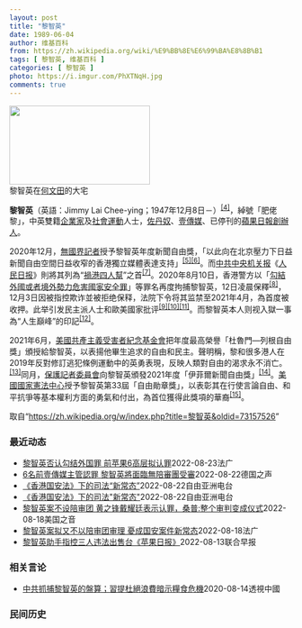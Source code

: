 ```yaml
---
layout: post
title: "黎智英"
date: 1989-06-04
author: 维基百科
from: https://zh.wikipedia.org/wiki/%E9%BB%8E%E6%99%BA%E8%8B%B1
tags: [ 黎智英, 维基百科 ]
categories: [ 黎智英 ]
photo: https://i.imgur.com/PhXTNqH.jpg
comments: true
---
```

<div class="mw-parser-output"><div id="noteTA-97071178" class="noteTA"><div class="noteTA-group"><div data-noteta-group-source="module" data-noteta-group="IT"></div></div><div class="noteTA-local"><div data-noteta-code="zh:巧克力; zh-tw:巧克力; zh-hk:朱古力; zh-cn:巧克力;"></div><div data-noteta-code="zh-tw:黑道; zh-hk:黑社會; zh-cn:黑社会;"></div><div data-noteta-code="zh-tw:飯店; zh-hk:酒店; zh-cn:饭店;"></div><div data-noteta-code="zh-tw:伍佛維茲; zh-hk:沃夫維茲 ;zh-cn:沃尔福威茨;"></div></div></div>

<div class="thumb tright"><div class="thumbinner" style="width:252px;"><a href="/wiki/File:Jimmy_Lai_Chee-ying_home_in_Ho_Man_Tin_20200418.png" class="image"><img alt="" src="//upload.wikimedia.org/wikipedia/commons/thumb/9/9f/Jimmy_Lai_Chee-ying_home_in_Ho_Man_Tin_20200418.png/250px-Jimmy_Lai_Chee-ying_home_in_Ho_Man_Tin_20200418.png" decoding="async" width="250" height="140" class="thumbimage" srcset="//upload.wikimedia.org/wikipedia/commons/thumb/9/9f/Jimmy_Lai_Chee-ying_home_in_Ho_Man_Tin_20200418.png/375px-Jimmy_Lai_Chee-ying_home_in_Ho_Man_Tin_20200418.png 1.5x, //upload.wikimedia.org/wikipedia/commons/thumb/9/9f/Jimmy_Lai_Chee-ying_home_in_Ho_Man_Tin_20200418.png/500px-Jimmy_Lai_Chee-ying_home_in_Ho_Man_Tin_20200418.png 2x" data-file-width="861" data-file-height="481"></a>  <div class="thumbcaption"><div class="magnify"><a href="/wiki/File:Jimmy_Lai_Chee-ying_home_in_Ho_Man_Tin_20200418.png" class="internal" title="放大"></a></div>黎智英在<a href="/wiki/%E4%BD%95%E6%96%87%E7%94%B0" title="何文田">何文田</a>的大宅</div></div></div>
<p><b>黎智英</b>（英語：<span lang="en">Jimmy Lai Chee-ying</span>；1947年12月8日<span class="useeditintro" title="Template:BLP editintro">－</span>）<sup id="cite_ref-7" class="reference"><a href="#cite_note-7">[4]</a></sup>，綽號「肥佬黎」，中英雙籍<a href="/wiki/%E4%BC%81%E4%B8%9A%E5%AE%B6" title="企业家">企業家</a>及<a href="/wiki/%E7%A4%BE%E6%9C%83%E9%81%8B%E5%8B%95" title="社會運動">社會運動</a>人士，<a href="/wiki/%E4%BD%90%E4%B8%B9%E5%A5%B4" title="佐丹奴">佐丹奴</a>、<a href="/wiki/%E5%A3%B9%E5%82%B3%E5%AA%92" title="壹傳媒">壹傳媒</a>、已停刊的<a href="/wiki/%E8%98%8B%E6%9E%9C%E6%97%A5%E5%A0%B1_(%E9%A6%99%E6%B8%AF)" title="蘋果日報 (香港)">蘋果日報</a><a href="/wiki/%E5%89%B5%E8%BE%A6%E4%BA%BA" class="mw-redirect" title="創辦人">創辦人</a>。
</p><p>2020年12月，<a href="/wiki/%E7%84%A1%E5%9C%8B%E7%95%8C%E8%A8%98%E8%80%85" class="mw-redirect" title="無國界記者">無國界記者</a>授予黎智英年度新聞自由獎，「以此向在北京壓力下日益新聞自由空間日益收窄的香港獨立媒體表達支持」<sup id="cite_ref-8" class="reference"><a href="#cite_note-8">[5]</a></sup><sup id="cite_ref-9" class="reference"><a href="#cite_note-9">[6]</a></sup>。而<a href="/wiki/%E4%B8%AD%E5%85%B1%E4%B8%AD%E5%A4%AE%E6%9C%BA%E5%85%B3%E6%8A%A5" title="中共中央机关报">中共中央机关报</a>《<a href="/wiki/%E4%BA%BA%E6%B0%91%E6%97%A5%E6%8A%A5" title="人民日报">人民日报</a>》則將其列為“<a href="/wiki/%E7%A5%B8%E6%B8%AF%E5%9B%9B%E4%BA%BA%E5%B8%AE" title="祸港四人帮">禍港四人幫</a>”之首<sup id="cite_ref-王平2019_10-0" class="reference"><a href="#cite_note-王平2019-10">[7]</a></sup>。2020年8月10日，香港警方以「<a href="/wiki/%E4%B8%AD%E8%8F%AF%E4%BA%BA%E6%B0%91%E5%85%B1%E5%92%8C%E5%9C%8B%E9%A6%99%E6%B8%AF%E7%89%B9%E5%88%A5%E8%A1%8C%E6%94%BF%E5%8D%80%E7%B6%AD%E8%AD%B7%E5%9C%8B%E5%AE%B6%E5%AE%89%E5%85%A8%E6%B3%95" title="中華人民共和國香港特別行政區維護國家安全法">勾結外國或者境外勢力危害國家安全罪</a>」等罪名再度拘捕黎智英，12日凌晨保釋<sup id="cite_ref-auto_11-0" class="reference"><a href="#cite_note-auto-11">[8]</a></sup>，12月3日因被指控欺诈並被拒绝保释，法院下令将其监禁至2021年4月，為首度被收押。此举引发民主派人士和歐美國家批评<sup id="cite_ref-12" class="reference"><a href="#cite_note-12">[9]</a></sup><sup id="cite_ref-13" class="reference"><a href="#cite_note-13">[10]</a></sup><sup id="cite_ref-over100_14-0" class="reference"><a href="#cite_note-over100-14">[11]</a></sup>。而黎智英本人则视入獄一事為“人生巔峰”的印記<sup id="cite_ref-15" class="reference"><a href="#cite_note-15">[12]</a></sup>。
</p><p>2021年6月，<a href="/wiki/%E5%85%B1%E7%94%A2%E4%B8%BB%E7%BE%A9%E5%8F%97%E9%9B%A3%E8%80%85%E7%B4%80%E5%BF%B5%E5%9F%BA%E9%87%91%E6%9C%83" title="共產主義受難者紀念基金會">美國共產主義受害者紀念基金會</a>把年度最高榮譽「杜魯門—列根自由獎」頒授給黎智英，以表揚他畢生追求的自由和民主。聲明稱，黎和很多港人在2019年反對修訂逃犯條例運動中的英勇表現，反映人類對自由的渴求永不消亡。<sup id="cite_ref-16" class="reference"><a href="#cite_note-16">[13]</a></sup>同月，<a href="/wiki/%E4%BF%9D%E8%AD%B7%E8%A8%98%E8%80%85%E5%A7%94%E5%93%A1%E6%9C%83" title="保護記者委員會">保護記者委員會</a>向黎智英頒發2021年度「伊菲爾新聞自由獎」<sup id="cite_ref-17" class="reference"><a href="#cite_note-17">[14]</a></sup>。<a href="/wiki/%E5%9C%8B%E5%AE%B6%E6%86%B2%E6%B3%95%E4%B8%AD%E5%BF%83" title="國家憲法中心">美國國家憲法中心</a>授予黎智英第33屆「自由勛章獎」，以表彰其在行使言論自由、和平抗爭等基本權利方面的勇氣和付出，為首位獲得此獎項的華裔<sup id="cite_ref-18" class="reference"><a href="#cite_note-18">[15]</a></sup>。
</p>
</div><noscript><img src="//zh.wikipedia.org/wiki/Special:CentralAutoLogin/start?type=1x1" alt="" title="" width="1" height="1" style="border: none; position: absolute;"></noscript>
<div class="printfooter">取自“<a dir="ltr" href="https://zh.wikipedia.org/w/index.php?title=黎智英&amp;oldid=73157526">https://zh.wikipedia.org/w/index.php?title=黎智英&amp;oldid=73157526</a>”</div><div id="recent-news"><h3>最近动态</h3><ul><li><a href="https://nodebe4.github.io/waimei/2022-08-23/%E9%BB%8E%E6%99%BA%E8%8B%B1%E5%90%A6%E8%AE%A4%E5%8B%BE%E7%BB%93%E5%A4%96%E5%9B%BD%E7%BD%AA-%E5%89%8D%E8%8B%B9%E6%9E%9C6%E9%AB%98%E5%B1%82%E6%8B%9F%E8%AE%A4%E7%BD%AA" title="黎智英否认勾结外国罪 前苹果6高层拟认罪—— 23/08/2022 - 10:27 被控串谋勾结外国势力罪和煽动罪的壹传媒创办人黎智英与集团旗下三间公司表明，否认控罪，将尽快排期由三名国安法指定...">黎智英否认勾结外国罪 前苹果6高层拟认罪</a><time>2022-08-23</time><a class="tag">法广</a></li>
<li><a href="https://nodebe4.github.io/waimei/2022-08-22/6%E5%90%8D%E5%89%8D%E5%A3%B9%E5%82%B3%E5%AA%92%E4%B8%BB%E7%AE%A1%E8%AA%8D%E7%BD%AA-%E9%BB%8E%E6%99%BA%E8%8B%B1%E5%B0%87%E9%9D%A2%E8%87%A8%E7%84%A1%E9%99%AA%E5%AF%A9%E5%9C%98%E5%8F%97%E5%AF%A9" title="6名前壹傳媒主管認罪 黎智英將面臨無陪審團受審—— 2022-08-23T01:50:59.546Z 目前已經在香港獄中服刑的黎智英，將會面臨沒有陪審團參與的國安法案件審理 （德國之聲中文網）香...">6名前壹傳媒主管認罪 黎智英將面臨無陪審團受審</a><time>2022-08-22</time><a class="tag">德国之声</a></li>
<li><a href="https://nodebe4.github.io/waimei/2022-08-22/%E9%A6%99%E6%B8%AF%E5%9B%BD%E5%AE%89%E6%B3%95-%E4%B8%8B%E7%9A%84%E5%8F%B8%E6%B3%95-%E6%96%B0%E5%B8%B8%E6%80%81" title="《香港国安法》下的司法“新常态”—— 香港国安法》实施超过两年，至今已有近200人被捕，其中三宗广受关注的案件近日都有新发展，包括香港传媒大亨黎智英、47名民主派人士，以及政治组织“光城者”的案...">《香港国安法》下的司法“新常态”</a><time>2022-08-22</time><a class="tag">自由亚洲电台</a></li>
<li><a href="https://nodebe4.github.io/waimei/2022-08-22/%E9%A6%99%E6%B8%AF%E5%9B%BD%E5%AE%89%E6%B3%95-%E4%B8%8B%E7%9A%84%E5%8F%B8%E6%B3%95-%E6%96%B0%E5%B8%B8%E6%80%81" title="《香港国安法》下的司法”新常态”—— 香港国安法》实施超过两年，至今已有近200人被捕，其中三宗广受关注的案件近日都有新发展，包括香港传媒大亨黎智英、47名民主派人士，以及政治组织“光城者”的案...">《香港国安法》下的司法"新常态"</a><time>2022-08-22</time><a class="tag">自由亚洲电台</a></li>
<li><a href="https://nodebe4.github.io/waimei/2022-08-18/%E9%BB%8E%E6%99%BA%E8%8B%B1%E6%A1%88%E4%B8%8D%E8%AE%BE%E9%99%AA%E5%AE%A1%E5%9B%A2-%E9%BB%84%E4%B9%8B%E9%94%8B%E6%88%B4%E8%80%80%E5%BB%B7%E8%A1%A8%E7%A4%BA%E8%AE%A4%E7%BD%AA-%E6%A1%91%E6%99%AE-%E6%95%B4%E4%B8%AA%E5%AE%A1%E5%88%A4%E5%8F%98%E6%88%90%E4%BB%AA%E5%BC%8F" title="黎智英案不设陪审团 黄之锋戴耀廷表示认罪，桑普:整个审判变成仪式—— Thu, 18 Aug 2022 14:12:20 GMT 资料照：香港壹传媒创办人黎智英被控涉嫌违反港版国安法被警方逮捕。...">黎智英案不设陪审团 黄之锋戴耀廷表示认罪，桑普:整个审判变成仪式</a><time>2022-08-18</time><a class="tag">美国之音</a></li>
<li><a href="https://nodebe4.github.io/waimei/2022-08-18/%E9%BB%8E%E6%99%BA%E8%8B%B1%E6%A1%88%E6%8B%9F%E5%8F%88%E4%B8%8D%E4%BB%A5%E9%99%AA%E5%AE%A1%E5%9B%A2%E5%AE%A1%E7%90%86-%E6%86%82%E6%88%90%E5%9B%BD%E5%AE%89%E6%A1%88%E4%BB%B6%E6%96%B0%E5%B8%B8%E6%80%81" title="黎智英案拟又不以陪审团审理 憂成国安案件新常态—— 18/08/2022 - 07:57 继涉及47名民主派人士的「35+」立法会初选案将不设陪审团审讯之后，壹传媒创办人黎智英及三间与现已结业的...">黎智英案拟又不以陪审团审理 憂成国安案件新常态</a><time>2022-08-18</time><a class="tag">法广</a></li>
<li><a href="https://nodebe4.github.io/waimei/2022-08-13/%E9%BB%8E%E6%99%BA%E8%8B%B1%E5%8A%A9%E6%89%8B%E6%8C%87%E6%8E%A7%E4%B8%89%E4%BA%BA%E8%BF%9D%E6%B3%95%E5%87%BA%E5%94%AE%E5%8F%B0-%E8%8B%B9%E6%9E%9C%E6%97%A5%E6%8A%A5" title="黎智英助手指控三人违法出售台《苹果日报》—— 香港壹传媒主要股东、也是创办人黎智英的助手马克·西蒙（Mark Simon）向台湾士林地方检察署告发，指控台湾《苹果日报》代表人叶一坚，以及另外两名...">黎智英助手指控三人违法出售台《苹果日报》</a><time>2022-08-13</time><a class="tag">联合早报</a></li>
</ul></div><div id="open-opinion"><h3>相关言论</h3><ul><li><a href="https://nodebe4.github.io/opinion/2020-08-14/%E4%B8%AD%E5%85%B1%E6%8A%93%E6%8D%95%E9%BB%8E%E6%99%BA%E8%8B%B1%E7%9A%84%E7%9B%A4%E7%AE%97-%E7%BF%92%E6%8F%90%E6%9D%9C%E7%B5%95%E6%B5%AA%E8%B2%BB%E6%9A%97%E7%A4%BA%E7%B3%A7%E9%A3%9F%E5%8D%B1%E6%A9%9F/" title="透視中國">中共抓捕黎智英的盤算；習提杜絕浪費暗示糧食危機</a><time>2020-08-14</time><a class="tag">透視中國</a></li>
</ul></div><div id="mjls-record"><h3>民间历史</h3><ul></ul></div>